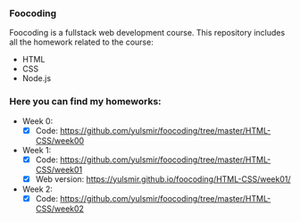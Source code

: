 ### Foocoding
Foocoding is a fullstack web development course. 
This repository includes all the homework related to the course:
* HTML
* CSS
* Node.js

### Here you can find my homeworks:

* Week 0: 
    - [x] Code: https://github.com/yulsmir/foocoding/tree/master/HTML-CSS/week00
* Week 1:
    - [x] Code: https://github.com/yulsmir/foocoding/tree/master/HTML-CSS/week01
    - [x] Web version: https://yulsmir.github.io/foocoding/HTML-CSS/week01/
* Week 2:
    - [x] Code: https://github.com/yulsmir/foocoding/tree/master/HTML-CSS/week02
